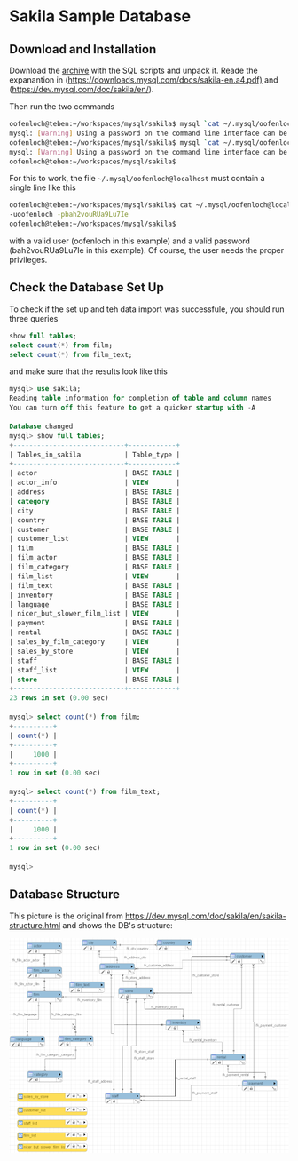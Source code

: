 # Sakila Sample Database

## Download and Installation

Download the [archive](https://downloads.mysql.com/docs/sakila-db.tar.gz) with the SQL scripts and unpack it. Reade the expanantion in (<https://downloads.mysql.com/docs/sakila-en.a4.pdf)> and (<https://dev.mysql.com/doc/sakila/en/>).

Then run the two commands

```bash
oofenloch@teben:~/workspaces/mysql/sakila$ mysql `cat ~/.mysql/oofenloch@localhost` < sakila-schema.sql 
mysql: [Warning] Using a password on the command line interface can be insecure.
oofenloch@teben:~/workspaces/mysql/sakila$ mysql `cat ~/.mysql/oofenloch@localhost` < sakila-data.sql 
mysql: [Warning] Using a password on the command line interface can be insecure.
oofenloch@teben:~/workspaces/mysql/sakila$ 
```

For this to work, the file `~/.mysql/oofenloch@localhost` must contain a single line like this
```bash
oofenloch@teben:~/workspaces/mysql/sakila$ cat ~/.mysql/oofenloch@localhost
-uoofenloch -pbah2vouRUa9Lu7Ie
oofenloch@teben:~/workspaces/mysql/sakila$
```
with a valid user (oofenloch in this example) and a valid password (bah2vouRUa9Lu7Ie in this example). Of course, the user needs the proper privileges.

## Check the Database Set Up

To check if the set up and teh data import was successfule, you should run three queries

```sql
show full tables;
select count(*) from film;
select count(*) from film_text;
```

and make sure that the results look like this

```sql
mysql> use sakila;
Reading table information for completion of table and column names
You can turn off this feature to get a quicker startup with -A

Database changed
mysql> show full tables;
+----------------------------+------------+
| Tables_in_sakila           | Table_type |
+----------------------------+------------+
| actor                      | BASE TABLE |
| actor_info                 | VIEW       |
| address                    | BASE TABLE |
| category                   | BASE TABLE |
| city                       | BASE TABLE |
| country                    | BASE TABLE |
| customer                   | BASE TABLE |
| customer_list              | VIEW       |
| film                       | BASE TABLE |
| film_actor                 | BASE TABLE |
| film_category              | BASE TABLE |
| film_list                  | VIEW       |
| film_text                  | BASE TABLE |
| inventory                  | BASE TABLE |
| language                   | BASE TABLE |
| nicer_but_slower_film_list | VIEW       |
| payment                    | BASE TABLE |
| rental                     | BASE TABLE |
| sales_by_film_category     | VIEW       |
| sales_by_store             | VIEW       |
| staff                      | BASE TABLE |
| staff_list                 | VIEW       |
| store                      | BASE TABLE |
+----------------------------+------------+
23 rows in set (0.00 sec)

mysql> select count(*) from film;
+----------+
| count(*) |
+----------+
|     1000 |
+----------+
1 row in set (0.00 sec)

mysql> select count(*) from film_text;
+----------+
| count(*) |
+----------+
|     1000 |
+----------+
1 row in set (0.00 sec)

mysql>
```

## Database Structure

This picture is the original from <https://dev.mysql.com/doc/sakila/en/sakila-structure.html> and shows the DB's structure:

![Sakila Database Structure](./sakila-schema.png)